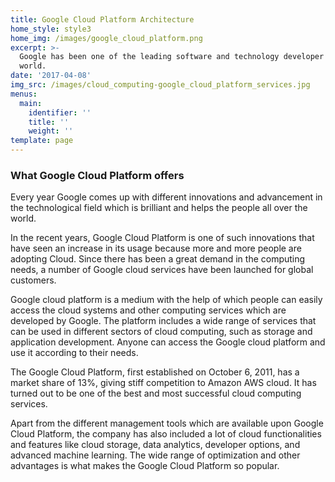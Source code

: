 ```yaml
---
title: Google Cloud Platform Architecture
home_style: style3
home_img: /images/google_cloud_platform.png
excerpt: >-
  Google has been one of the leading software and technology developer in the
  world.
date: '2017-04-08'
img_src: /images/cloud_computing-google_cloud_platform_services.jpg
menus:
  main:
    identifier: ''
    title: ''
    weight: ''
template: page
---
```

### What Google Cloud Platform offers

Every year Google comes up with different innovations and advancement in the technological field which is brilliant and helps the people all over the world.

In the recent years, Google Cloud Platform is one of such innovations that have seen an increase in its usage because more and more people are adopting Cloud. Since there has been a great demand in the computing needs, a number of Google cloud services have been launched for global customers.

Google cloud platform is a medium with the help of which people can easily access the cloud systems and other computing services which are developed by Google. The platform includes a wide range of services that can be used in different sectors of cloud computing, such as storage and application development. Anyone can access the Google cloud platform and use it according to their needs.

The Google Cloud Platform, first established on October 6, 2011, has a market share of 13%, giving stiff competition to Amazon AWS cloud. It has turned out to be one of the best and most successful cloud computing services.

Apart from the different management tools which are available upon Google Cloud Platform, the company has also included a lot of cloud functionalities and features like cloud storage, data analytics, developer options, and advanced machine learning. The wide range of optimization and other advantages is what makes the Google Cloud Platform so popular.
